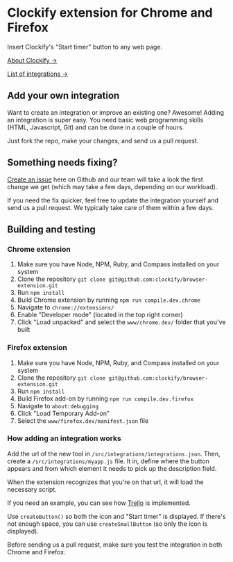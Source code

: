 # Clockify extension for Chrome and Firefox

Insert Clockify's "Start timer" button to any web page. 

[About Clockify →](https://clockify.me)

[List of integrations →](https://clockify.me/integrations)

## Add your own integration

Want to create an integration or improve an existing one? Awesome! Adding an integration is super easy. You need basic web programming skills (HTML, Javascript, Git) and can be done in a couple of hours.

Just fork the repo, make your changes, and send us a pull request. 

## Something needs fixing?

[Create an issue](https://github.com/clockify/browser-extension/issues) here on Github and our team will take a look the first change we get (which may take a few days, depending on our workload).

If you need the fix quicker, feel free to update the integration yourself and send us a pull request. We typically take care of them within a few days.

## Building and testing

### Chrome extension

1. Make sure you have Node, NPM, Ruby, and Compass installed on your system
2. Clone the repository `git clone git@github.com:clockify/browser-extension.git`
3. Run `npm install`
4. Build Chrome extension by running `npm run compile.dev.chrome`
5. Navigate to `chrome://extensions/`
6. Enable "Developer mode" (located in the top right corner)
7. Click "Load unpacked" and select the `www/chrome.dev/` folder that you've built
    
### Firefox extension

1. Make sure you have Node, NPM, Ruby, and Compass installed on your system
2. Clone the repository `git clone git@github.com:clockify/browser-extension.git`
3. Run `npm install`
4. Build Firefox add-on by running `npm run compile.dev.firefox`
5. Navigate to `about:debugging`
6. Click "Load Temporary Add-on"
7. Select the `www/firefox.dev/manifest.json` file

### How adding an integration works

Add the url of the new tool in `/src/integrations/integrations.json`. Then, create a `/src/integrations/myapp.js` file. It in, define where the button appears and from which element it needs to pick up the description field. 

When the extension recognizes that you're on that url, it will load the necessary script. 

If you need an example, you can see how [Trello](/src/integrations/trello.js) is implemented.

Use `createButton()` so both the icon and "Start timer" is displayed. If there's not enough space, you can use `createSmallButton` (so only the icon is displayed).

Before sending us a pull request, make sure you test the integration in both Chrome and Firefox.
